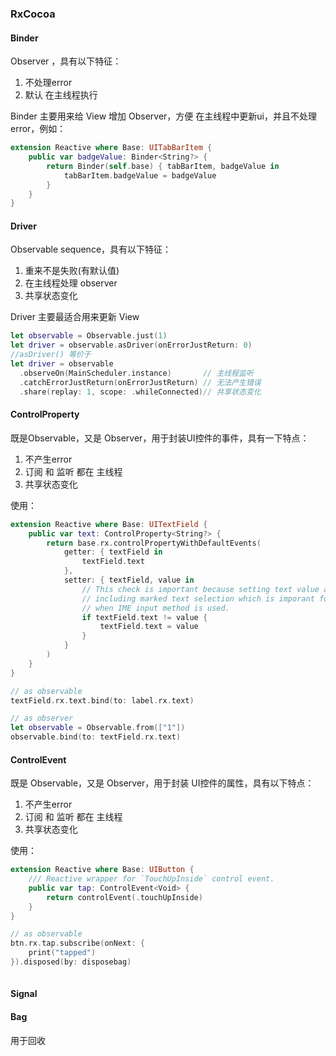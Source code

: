 ### RxCocoa

#### Binder

Observer ，具有以下特征：

1. 不处理error
2. 默认 在主线程执行 

Binder 主要用来给 View 增加 Observer，方便 在主线程中更新ui，并且不处理error，例如：

``` Swift
extension Reactive where Base: UITabBarItem {
    public var badgeValue: Binder<String?> {
        return Binder(self.base) { tabBarItem, badgeValue in
            tabBarItem.badgeValue = badgeValue
        }
    }   
} 
```

#### Driver

Observable sequence，具有以下特征：

1. 重来不是失败(有默认值)
2. 在主线程处理 observer
3. 共享状态变化

Driver 主要最适合用来更新 View

``` Swift
let observable = Observable.just(1)
let driver = observable.asDriver(onErrorJustReturn: 0)
//asDriver() 等价于
let driver = observable
  .observeOn(MainScheduler.instance)       // 主线程监听
  .catchErrorJustReturn(onErrorJustReturn) // 无法产生错误
  .share(replay: 1, scope: .whileConnected)// 共享状态变化

```

#### ControlProperty

既是Observable，又是 Observer，用于封装UI控件的事件，具有一下特点：

1. 不产生error
2. 订阅 和 监听 都在 主线程
3. 共享状态变化

使用：

``` Swift
extension Reactive where Base: UITextField {
    public var text: ControlProperty<String?> {
        return base.rx.controlPropertyWithDefaultEvents(
            getter: { textField in
                textField.text
            },
            setter: { textField, value in
                // This check is important because setting text value always clears control state
                // including marked text selection which is imporant for proper input 
                // when IME input method is used.
                if textField.text != value {
                    textField.text = value
                }
            }
        )
    }
}

// as observable
textField.rx.text.bind(to: label.rx.text)

// as observer
let observable = Observable.from(["1"])
observable.bind(to: textField.rx.text)
```

#### ControlEvent

既是 Observable，又是 Observer，用于封装 UI控件的属性，具有以下特点：

1. 不产生error
2. 订阅 和 监听 都在 主线程
3. 共享状态变化

使用：

``` Swift
extension Reactive where Base: UIButton {    
    /// Reactive wrapper for `TouchUpInside` control event.
    public var tap: ControlEvent<Void> {
        return controlEvent(.touchUpInside)
    }
}

// as observable
btn.rx.tap.subscribe(onNext: {
    print("tapped")
}).disposed(by: disposebag)
        


```

#### Signal


#### Bag

用于回收

